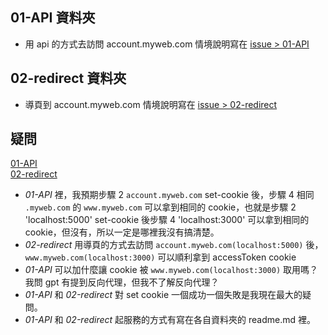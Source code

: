 ## 01-API 資料夾    
- 用 api 的方式去訪問 account.myweb.com 情境說明寫在 [issue > 01-API](https://github.com/gracekrcx/test-demo/issues/1)
## 02-redirect 資料夾     
- 導頁到 account.myweb.com 情境說明寫在 [issue > 02-redirect](https://github.com/gracekrcx/test-demo/issues/2)

## 疑問
[01-API](https://github.com/gracekrcx/test-demo/issues/1)    
[02-redirect](https://github.com/gracekrcx/test-demo/issues/2)

- *01-API* 裡，我預期步驟 2 `account.myweb.com` set-cookie 後，步驟 4 相同 `.myweb.com` 的 `www.myweb.com` 可以拿到相同的 cookie，也就是步驟 2 'localhost:5000' set-cookie 後步驟 4 'localhost:3000' 可以拿到相同的 cookie，但沒有，所以一定是哪裡我沒有搞清楚。   
- *02-redirect* 用導頁的方式去訪問 `account.myweb.com(localhost:5000)` 後，`www.myweb.com(localhost:3000)` 可以順利拿到 accessToken cookie 
- *01-API* 可以加什麼讓 cookie 被 `www.myweb.com(localhost:3000)` 取用嗎？我問 gpt 有提到反向代理，但我不了解反向代理？
- *01-API* 和 *02-redirect* 對 set cookie 一個成功一個失敗是我現在最大的疑問。     
- *01-API* 和 *02-redirect* 起服務的方式有寫在各自資料夾的 readme.md 裡。    
